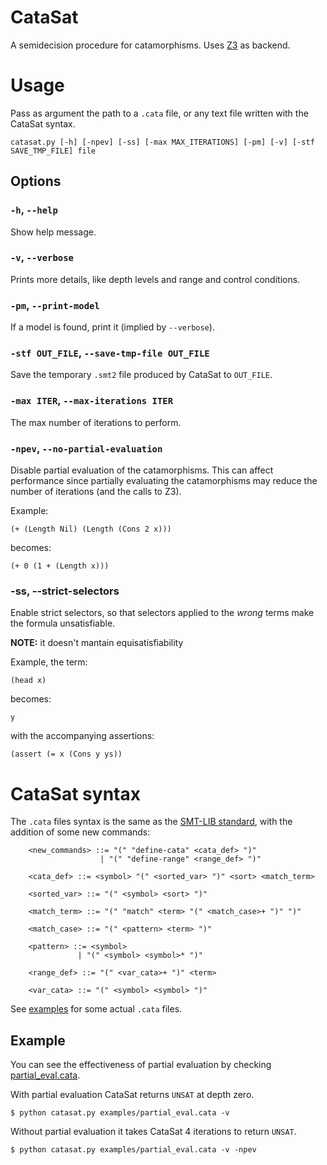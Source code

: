 # CataSat
A semidecision procedure for catamorphisms. Uses [Z3](https://github.com/Z3Prover/z3) as backend.

# Usage
Pass as argument the path to a `.cata` file, or any text file written with the CataSat syntax.

```
catasat.py [-h] [-npev] [-ss] [-max MAX_ITERATIONS] [-pm] [-v] [-stf SAVE_TMP_FILE] file
```

## Options

### `-h`, `--help`
Show help message.

###  `-v`, `--verbose`
Prints more details, like depth levels and range and control conditions.

### `-pm`, `--print-model`
If a model is found, print it (implied by `--verbose`).

### `-stf OUT_FILE`, `--save-tmp-file OUT_FILE`
Save the temporary `.smt2` file produced by CataSat to `OUT_FILE`.

###  `-max ITER`, `--max-iterations ITER`
The max number of iterations to perform.

### `-npev`, `--no-partial-evaluation`
Disable partial evaluation of the catamorphisms.
This can affect performance since partially evaluating the catamorphisms may reduce the number of iterations (and the calls to Z3).

Example:
```
(+ (Length Nil) (Length (Cons 2 x)))

```
becomes:
```
(+ 0 (1 + (Length x)))
```

### -ss, --strict-selectors
Enable strict selectors, so that selectors applied to the *wrong* terms make the formula unsatisfiable.

**NOTE:** it doesn't mantain equisatisfiability

Example, the term:
```
(head x)
```
becomes:
```
y
```
with the accompanying assertions:
```
(assert (= x (Cons y ys))
```

# CataSat syntax
The `.cata` files syntax is the same as the [SMT-LIB standard](http://smtlib.cs.uiowa.edu/language.shtml), with the addition of some new commands:

```
    <new_commands> ::= "(" "define-cata" <cata_def> ")"
                    | "(" "define-range" <range_def> ")"

    <cata_def> ::= <symbol> "(" <sorted_var> ")" <sort> <match_term>

    <sorted_var> ::= "(" <symbol> <sort> ")"

    <match_term> ::= "(" "match" <term> "(" <match_case>+ ")" ")"

    <match_case> ::= "(" <pattern> <term> ")"

    <pattern> ::= <symbol>
               | "(" <symbol> <symbol>* ")"

    <range_def> ::= "(" <var_cata>+ ")" <term>

    <var_cata> ::= "(" <symbol> <symbol> ")"
```

See [examples](examples) for some actual `.cata` files.

## Example

You can see the effectiveness of partial evaluation by checking [partial_eval.cata](examples/partial_eval.cata).

With partial evaluation CataSat returns `UNSAT` at depth zero.
```
$ python catasat.py examples/partial_eval.cata -v
```

Without partial evaluation it takes CataSat 4 iterations to return `UNSAT`.
```
$ python catasat.py examples/partial_eval.cata -v -npev
```
